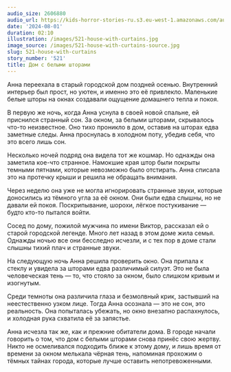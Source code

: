 ```yaml
---
audio_size: 2606880
audio_url: https://kids-horror-stories-ru.s3.eu-west-1.amazonaws.com/audio/521-house-with-curtains.mp3
date: '2024-08-01'
duration: 02:10
illustration: /images/521-house-with-curtains.jpg
image_source: /images/521-house-with-curtains-source.jpg
slug: 521-house-with-curtains
story_number: '521'
title: Дом с белыми шторами
---
```


Анна переехала в старый городской дом поздней осенью. Внутренний интерьер был прост, но уютен, и именно это её привлекло. Маленькие белые шторы на окнах создавали ощущение домашнего тепла и покоя.

В первую же ночь, когда Анна уснула в своей новой спальне, ей приснился странный сон. За окном, за белыми шторами, скрывалось что-то неизвестное. Оно тихо проникло в дом, оставив на шторах едва заметные следы. Анна проснулась в холодном поту, убедив себя, что это всего лишь сон.

Несколько ночей подряд она видела тот же кошмар. Но однажды она заметила кое-что странное. Намокшие края штор были покрыты темными пятнами, которые невозможно было отстирать. Анна списала это на протечку крыши и решила не обращать внимания.

Через неделю она уже не могла игнорировать странные звуки, которые доносились из тёмного угла за её окном. Они были едва слышны, но не давали ей покоя. Поскрипывание, шорохи, лёгкое постукивание — будто кто-то пытался войти.

Сосед по дому, пожилой мужчина по имени Виктор, рассказал ей о старой городской легенде. Много лет назад в этом доме жила семья. Однажды ночью все они бесследно исчезли, и с тех пор в доме стали слышны тихий плач и странные звуки.

На следующую ночь Анна решила проверить окно. Она припала к стеклу и увидела за шторами едва различимый силуэт. Это не была человеческая тень — то, что стояло за окном, было слишком кривым и изогнутым.

Среди темноты она различила глаза и безмолвный крик, застывший на неестественно узком лице. Тогда Анна осознала — это не сон, это реальность. Она попыталась убежать, но окно внезапно распахнулось, и холодная рука схватила её за запястье.

Анна исчезла так же, как и прежние обитатели дома. В городе начали говорить о том, что дом с белыми шторами снова принёс свою жертву. Никто не осмеливался подходить ближе к этому дому, и лишь время от времени за окном мелькала чёрная тень, напоминая прохожим о тёмных тайнах города, которые лучше оставить непотревоженными.